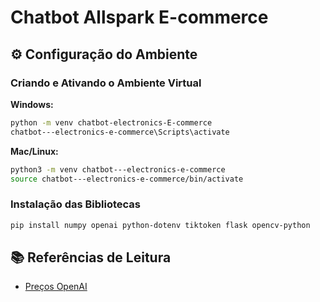 # Chatbot Allspark E-commerce

## ⚙️ Configuração do Ambiente

### Criando e Ativando o Ambiente Virtual

**Windows:**
```bash
python -m venv chatbot-electronics-E-commerce
chatbot---electronics-e-commerce\Scripts\activate
```

**Mac/Linux:**
```bash
python3 -m venv chatbot---electronics-e-commerce
source chatbot---electronics-e-commerce/bin/activate
```

### Instalação das Bibliotecas

```bash
pip install numpy openai python-dotenv tiktoken flask opencv-python
```

## 📚 Referências de Leitura

- [Preços OpenAI](https://openai.com/pricing)
